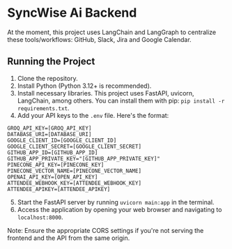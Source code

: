 ﻿# SyncWise Ai Backend

At the moment, this project uses LangChain and LangGraph to centralize these tools/workflows:
GitHub, Slack, Jira and Google Calendar.

## Running the Project

1. Clone the repository.
2. Install Python (Python 3.12+ is recommended).
3. Install necessary libraries. This project uses FastAPI, uvicorn, LangChain, among others. You can install them with pip: `pip install -r requirements.txt`.
4. Add your API keys to the `.env` file. Here's the format:

```
GROQ_API_KEY=[GROQ_API_KEY]
DATABASE_URI=[DATABASE_URI]
GOOGLE_CLIENT_ID=[GOOGLE_CLIENT_ID]
GOOGLE_CLIENT_SECRET=[GOOGLE_CLIENT_SECRET]
GITHUB_APP_ID=[GITHUB_APP_ID]
GITHUB_APP_PRIVATE_KEY="[GITHUB_APP_PRIVATE_KEY]"
PINECONE_API_KEY=[PINECONE_KEY]
PINECONE_VECTOR_NAME=[PINECONE_VECTOR_NAME]
OPENAI_API_KEY=[OPEN_API_KEY]
ATTENDEE_WEBHOOK_KEY=[ATTENDEE_WEBHOOK_KEY]
ATTENDEE_APIKEY=[ATTENDEE_APIKEY]
```

5. Start the FastAPI server by running `uvicorn main:app` in the terminal.
6. Access the application by opening your web browser and navigating to `localhost:8000`.

Note: Ensure the appropriate CORS settings if you're not serving the frontend and the API from the same origin.
